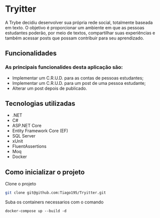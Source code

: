 # Tryitter

A Trybe decidiu desenvolver sua própria rede social, totalmente baseada em texto.
O objetivo é proporcionar um ambiente em que as pessoas estudantes poderão, por meio de textos, compartilhar suas experiências e também acessar posts que possam contribuir para seu aprendizado.

## Funcionalidades
### As principais funcionalides desta aplicação são:
 - Implementar um C.R.U.D. para as contas de pessoas estudantes;
 - Implementar um C.R.U.D. para um post de uma pessoa estudante;
 - Alterar um post depois de publicado.

## Tecnologias utilizadas
 - .NET
 - C#
 - ASP.NET Core
 - Entity Framework Core (EF)
 - SQL Server
 - xUnit
 - FluentAssertions
 - Moq
 - Docker
 
## Como inicializar o projeto

Clone o projeto
```bash
git clone git@github.com:Tiago195/Tryitter.git
```

Suba os containers necessarios com o comando
```docker
docker-compose up --build -d
```


